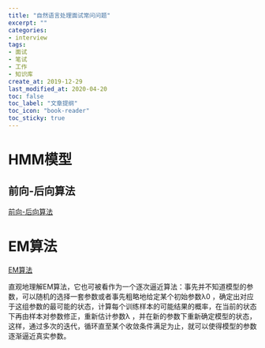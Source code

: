 ```yaml
---
title: "自然语言处理面试常问问题"
excerpt: ""
categories:
- interview
tags:
- 面试
- 笔试
- 工作
- 知识库
create_at: 2019-12-29
last_modified_at: 2020-04-20
toc: false
toc_label: "文章提纲"
toc_icon: "book-reader"
toc_sticky: true
---
```


# HMM模型

## 前向-后向算法
[前向-后向算法](http://www.52nlp.cn/hmm-learn-best-practices-seven-forward-backward-algorithm-4)


# EM算法

[EM算法](http://www.52nlp.cn/hmm-learn-best-practices-seven-forward-backward-algorithm-3)

直观地理解EM算法，它也可被看作为一个逐次逼近算法：事先并不知道模型的参数，可以随机的选择一套参数或者事先粗略地给定某个初始参数λ0 ，确定出对应于这组参数的最可能的状态，计算每个训练样本的可能结果的概率，在当前的状态下再由样本对参数修正，重新估计参数λ ，并在新的参数下重新确定模型的状态，这样，通过多次的迭代，循环直至某个收敛条件满足为止，就可以使得模型的参数逐渐逼近真实参数。
